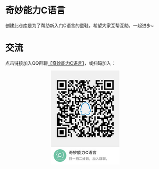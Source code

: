 # 奇妙能力C语言

创建此仓库是为了帮助新入门C语言的童鞋，希望大家互帮互助，一起进步~

# 交流

点击链接加入QQ群聊[【奇妙能力C语言】](https://jq.qq.com/?_wv=1027&k=5GHrfR3)，或扫码加入：

<div align="center">
<img src="./images/repo/qrcode.png">
</div>